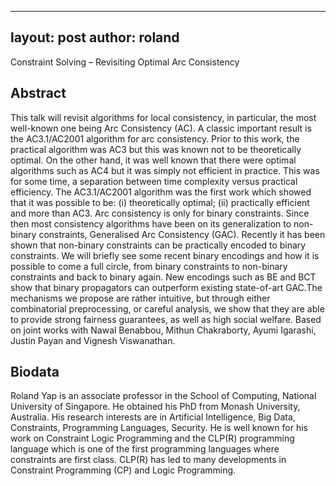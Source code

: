 
---
layout: post
author: roland
---
Constraint Solving – Revisiting Optimal Arc Consistency

## Abstract
This talk will revisit algorithms for local consistency, in particular, the most well-known one being Arc Consistency (AC). A classic important result is the AC3.1/AC2001 algorithm for arc consistency.  Prior to this work, the practical algorithm was AC3 but this was known not to be theoretically optimal. On the other hand, it was well known that there were optimal algorithms such as AC4 but it was simply not efficient in practice.  This was for some time, a separation between time complexity versus practical efficiency. The AC3.1/AC2001 algorithm was the first work which showed that it was possible to be: 
(i)	theoretically optimal; (ii) practically efficient and more than AC3.
Arc consistency is only for binary constraints. Since then most consistency algorithms have been on its generalization to non-binary constraints, Generalised Arc Consistency (GAC). Recently it has been shown that non-binary constraints can be practically encoded to binary constraints. We will briefly see some recent binary encodings and how it is possible to come a full circle, from binary constraints to non-binary constraints and back to binary again. New encodings such as BE and BCT show that binary propagators can outperform existing state-of-art GAC.The mechanisms we propose are rather intuitive, but through either combinatorial preprocessing, or careful analysis, we show that they are able to provide strong fairness guarantees, as well as high social welfare.
Based on joint works with Nawal Benabbou, Mithun Chakraborty, Ayumi Igarashi, Justin Payan and Vignesh Viswanathan. 

## Biodata
Roland Yap is an associate professor in the School of Computing, National University of Singapore. He obtained his PhD from Monash University, Australia. His research interests are in Artificial Intelligence, Big Data, Constraints, Programming Languages, Security. He is well known for his work on Constraint Logic Programming and the CLP(R) programming language which is one of the first programming languages where constraints are first class. CLP(R) has led to many developments in Constraint Programming (CP) and Logic Programming. 

